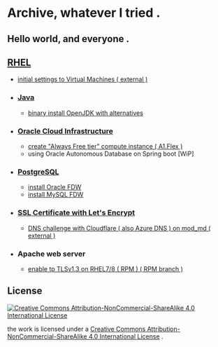 # Archive, whatever I tried .

## Hello world, and everyone .

## [RHEL](./RHEL)

- [initial settings to Virtual Machines ( external )](https://github.com/furplag/cogman/)

- ### [Java](./Java)
  - [binary install OpenJDK with alternatives](./Java)

- ### [Oracle Cloud Infrastructure](./OCI)
  - [create "Always Free tier" compute instance ( A1.Flex )](./OCI)
  - using Oracle Autonomous Database on Spring boot [WiP]

- ### [PostgreSQL](./PostgreSQL)
  - [install Oracle FDW](./PostgreSQL/install.oracle_fdw.md)
  - [install MySQL FDW](./PostgreSQL/install.mysql_fdw.md)

- ### [SSL Certificate with Let's Encrypt](./SSL/LetsEncrypt)
  - [DNS challenge with Cloudflare ( also Azure DNS ) on mod_md ( external )](https://github.com/furplag/dns-challenge/)

- ### Apache web server
  - [enable tp TLSv1.3 on RHEL7/8 ( RPM ) ( RPM branch )](https://github.com/furplag/archive/tree/rpm/)

## License
[![Creative Commons Attribution-NonCommercial-ShareAlike 4.0 International License](https://i.creativecommons.org/l/by-nc-sa/4.0/88x31.png)](http://creativecommons.org/licenses/by-nc-sa/4.0/)

the work is licensed under a [Creative Commons Attribution-NonCommercial-ShareAlike 4.0 International License](./LICENSE) .

